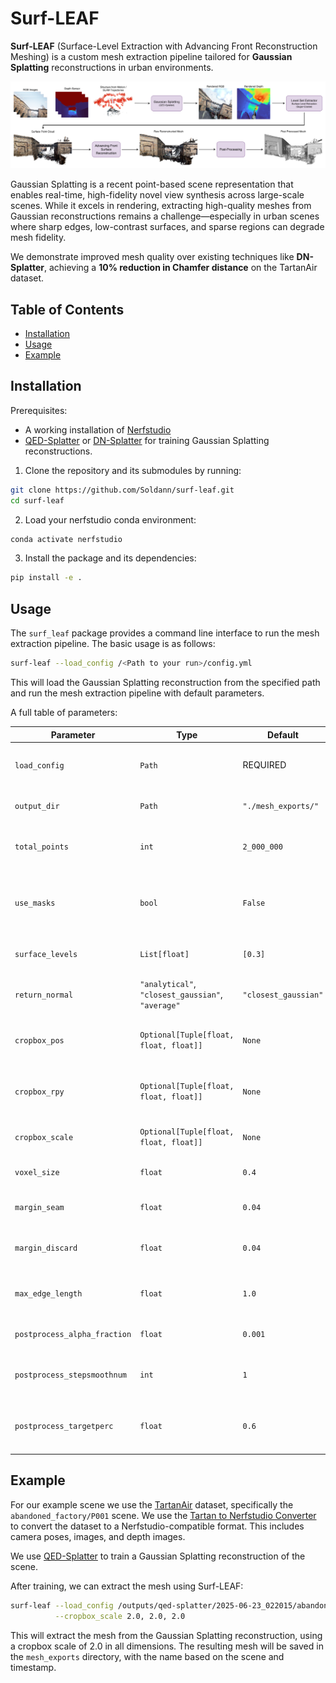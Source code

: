 # Surf-LEAF

**Surf-LEAF** (Surface-Level Extraction with Advancing Front Reconstruction Meshing) is a custom mesh extraction pipeline tailored for **Gaussian Splatting** reconstructions in urban environments.

![Surf-LEAF Pipeline](imgs/pipeline.png)

Gaussian Splatting is a recent point-based scene representation that enables real-time, high-fidelity novel view synthesis across large-scale scenes. While it excels in rendering, extracting high-quality meshes from Gaussian reconstructions remains a challenge—especially in urban scenes where sharp edges, low-contrast surfaces, and sparse regions can degrade mesh fidelity.

We demonstrate improved mesh quality over existing techniques like **DN-Splatter**, achieving a **10% reduction in Chamfer distance** on the TartanAir dataset.


## Table of Contents
- [Installation](#installation)
- [Usage](#usage)
- [Example](#example)

## Installation
Prerequisites:
- A working installation of [Nerfstudio](https://docs.nerf.studio/quickstart/installation.html)
- [QED-Splatter](https://github.com/leggedrobotics/qed-splatter/tree/normal_testing) or [DN-Splatter](https://github.com/maturk/dn-splatter/tree/main) for training Gaussian Splatting reconstructions.

1. Clone the repository and its submodules by running:

```sh
git clone https://github.com/Soldann/surf-leaf.git
cd surf-leaf
```

2. Load your nerfstudio conda environment:

```sh
conda activate nerfstudio
```

3. Install the package and its dependencies:

```sh
pip install -e .
```

## Usage
The `surf_leaf` package provides a command line interface to run the mesh extraction pipeline. The basic usage is as follows:

```sh
surf-leaf --load_config /<Path to your run>/config.yml
```

This will load the Gaussian Splatting reconstruction from the specified path and run the mesh extraction pipeline with default parameters.

A full table of parameters:

| Parameter | Type | Default              | Description |
|----------|------|----------------------|-------------|
| `load_config` | `Path` | REQUIRED             | Path to the trained config YAML file. |
| `output_dir` | `Path` | `"./mesh_exports/"`  | Path to the output directory. |
| `total_points` | `int` | `2_000_000`          | Total number of surface samples to extract. |
| `use_masks` | `bool` | `False`              | If dataset has masks, use them to restrict surface sampling. |
| `surface_levels` | `List[float]` | `[0.3]`              | Surface level isosurfaces to extract. |
| `return_normal` | `"analytical"`, `"closest_gaussian"`, `"average"` | `"closest_gaussian"` | Strategy for estimating normals from Gaussians. |
| `cropbox_pos` | `Optional[Tuple[float, float, float]]` | `None`               | Position of the cropbox center (x, y, z). |
| `cropbox_rpy` | `Optional[Tuple[float, float, float]]` | `None`               | Orientation of cropbox in roll, pitch, yaw (radians). |
| `cropbox_scale` | `Optional[Tuple[float, float, float]]` | `None`               | Scale (size) of the cropbox. |
| `voxel_size` | `float` | `0.4`                | Voxel size used during meshing. |
| `margin_seam` | `float` | `0.04`               | Seam margin used during meshing. |
| `margin_discard` | `float` | `0.04`               | Discard margin used during meshing. |
| `max_edge_length` | `float` | `1.0`                | Maximum triangle edge length in the mesh. |
| `postprocess_alpha_fraction` | `float` | `0.001`              | Alpha wrapping ball size fraction. |
| `postprocess_stepsmoothnum` | `int` | `1`                  | Number of HC Laplacian smoothing steps. |
| `postprocess_targetperc` | `float` | `0.6`                | Target reduction percentage for mesh simplification. |

## Example
For our example scene we use the [TartanAir](https://theairlab.org/tartanair-dataset/) dataset, specifically the `abandoned_factory/P001` scene. We use the [Tartan to Nerfstudio Converter](https://github.com/IQisMySenpai/tartanToNerfstudio) to convert the dataset to a Nerfstudio-compatible format. This includes camera poses, images, and depth images.

We use [QED-Splatter](https://github.com/leggedrobotics/qed-splatter/tree/normal_testing) to train a Gaussian Splatting reconstruction of the scene.

After training, we can extract the mesh using Surf-LEAF:

```sh
surf-leaf --load_config /outputs/qed-splatter/2025-06-23_022015/abandoned_factory/P001/config.yml \
          --cropbox_scale 2.0, 2.0, 2.0
```

This will extract the mesh from the Gaussian Splatting reconstruction, using a cropbox scale of 2.0 in all dimensions.
The resulting mesh will be saved in the `mesh_exports` directory, with the name based on the scene and timestamp.

